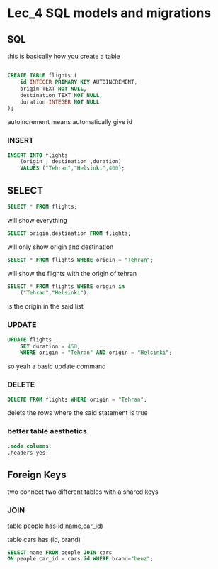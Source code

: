 # **Lec_4** SQL models and migrations
## SQL

this is basically how you create a table
```sql

CREATE TABLE flights (
    id INTEGER PRIMARY KEY AUTOINCREMENT,
    origin TEXT NOT NULL,
    destination TEXT NOT NULL,
    duration INTEGER NOT NULL
);
```
autoincrement means automatically give id

### INSERT

```sql
INSERT INTO flights
    (origin , destination ,duration)
    VALUES ("Tehran","Helsinki",400);

```

## SELECT 
```sql
SELECT * FROM flights;
```
will show everything



```sql
SELECT origin,destination FROM flights;
```
will only show origin and destination

```sql
SELECT * FROM flights WHERE origin = "Tehran";
```
will show the flights with the origin of tehran

```sql
SELECT * FROM flights WHERE origin in 
    ("Tehran","Helsinki");
```
is the origin in the said list

### UPDATE

```sql
UPDATE flights
    SET duration = 450;
    WHERE origin = "Tehran" AND origin = "Helsinki";
```
so yeah a basic update command

### DELETE

```sql
DELETE FROM flights WHERE origin = "Tehran";
```
delets the rows where the said statement is true

### better table aesthetics

```sql
.mode columns;
.headers yes;
```

## Foreign Keys
two connect two different tables with a shared keys
### JOIN

table people has(id,name,car_id)

table cars has (id, brand)
```sql
SELECT name FROM people JOIN cars
ON people.car_id = cars.id WHERE brand="benz";
```